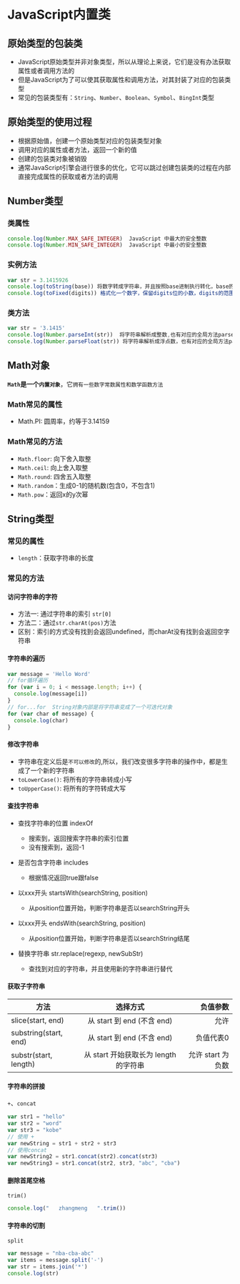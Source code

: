 # JavaScript内置类

## 原始类型的包装类

- JavaScript原始类型并非对象类型，所以从理论上来说，它们是没有办法获取属性或者调用方法的
- 但是JavaScript为了可以使其获取属性和调用方法，对其封装了对应的包装类型
- 常见的包装类型有：``String``、``Number``、``Boolean``、``Symbol``、``BingInt``类型

## 原始类型的使用过程
- 根据原始值，创建一个原始类型对应的包装类型对象
- 调用对应的属性或者方法，返回一个新的值
- 创建的包装类对象被销毁
- 通常JavaScript引擎会进行很多的优化，它可以跳过创建包装类的过程在内部直接完成属性的获取或者方法的调用

## Number类型

### 类属性
```js
console.log(Number.MAX_SAFE_INTEGER)  JavaScript 中最大的安全整数
console.log(Number.MIN_SAFE_INTEGER)  JavaScript 中最小的安全整数
```
### 实例方法
```js
var str = 3.1415926
console.log(toString(base)) 将数字转成字符串，并且按照base进制执行转化，base的范围可以从2到36，默认情况下是10
console.log(toFixed(digits)) 格式化一个数字，保留digits位的小数，digits的范围是0到20(包含)之间
```
### 类方法
```js
var str = '3.1415'
console.log(Number.parseInt(str))  将字符串解析成整数,也有对应的全局方法parseInt
console.log(Number.parseFloat(str)) 将字符串解析成浮点数，也有对应的全局方法parseFloat
```

## Math对象
**``Math``是一个``内置对象``**，它``拥有一些数字常数属性和数学函数方法``

### Math常见的属性
- Math.PI: 圆周率，约等于3.14159

### Math常见的方法
- ``Math.floor``: 向下舍入取整
- ``Math.ceil``: 向上舍入取整
- ``Math.round``: 四舍五入取整
- ``Math.random``：生成0-1的随机数(包含0，不包含1)
- ``Math.pow``：返回x的y次幂

## String类型
### 常见的属性
- ``length``：获取字符串的长度
### 常见的方法
#### 访问字符串的字符
- 方法一: 通过字符串的索引 ``str[0]``
- 方法二：通过``str.charAt(pos)``方法
- 区别：索引的方式没有找到会返回undefined，而charAt没有找到会返回空字符串
#### 字符串的遍历
```js
var message = 'Hello Word'
// for循环遍历
for (var i = 0; i < message.length; i++) {
  console.log(message[i])
}
// for...for  String对象内部是将字符串变成了一个可迭代对象
for (var char of message) {
  console.log(char)
}
```
#### 修改字符串
- 字符串在定义后是``不可以修改``的,所以，我们改变很多字符串的操作中，都是生成了一个新的字符串
- ``toLowerCase()``: 将所有的字符串转成小写
- ``toUpperCase()``: 将所有的字符转成大写
#### 查找字符串
- 查找字符串的位置 indexOf

  - 搜索到，返回搜索字符串的索引位置
  - 没有搜索到，返回-1

- 是否包含字符串 includes

  - 根据情况返回true跟false

- 以xxx开头 startsWith(searchString, position)

  - 从position位置开始，判断字符串是否以searchString开头

- 以xxx开头 endsWith(searchString, position)

  - 从position位置开始，判断字符串是否以searchString结尾

- 替换字符串 str.replace(regexp, newSubStr)

  - 查找到对应的字符串，并且使用新的字符串进行替代

#### 获取子字符串

| 方法       |      选择方式      |  负值参数 |
| ------------- | :-----------: | ----: |
| slice(start, end)      | 从 start 到 end (不含 end) | 允许 |
| substring(start, end)      |   从 start 到 end (不含 end)    | 负值代表0 |
| substr(start, length) |   从 start 开始获取长为 length 的字符串    |   允许 start 为负数 |

#### 字符串的拼接
``+``、``concat``
```js
var str1 = "hello"
var str2 = "word"
var str3 = "kobe"
// 使用 +
var newString = str1 + str2 + str3
// 使用concat
var newString2 = str1.concat(str2).concat(str3)
var newString3 = str1.concat(str2, str3, "abc", "cba")
```
#### 删除首尾空格
``trim()``
```js
console.log("   zhangmeng   ".trim())
```

#### 字符串的切割 
``split``
```js
var message = "nba-cba-abc"
var items = message.split('-')
var str = items.join('*')
console.log(str)
```



